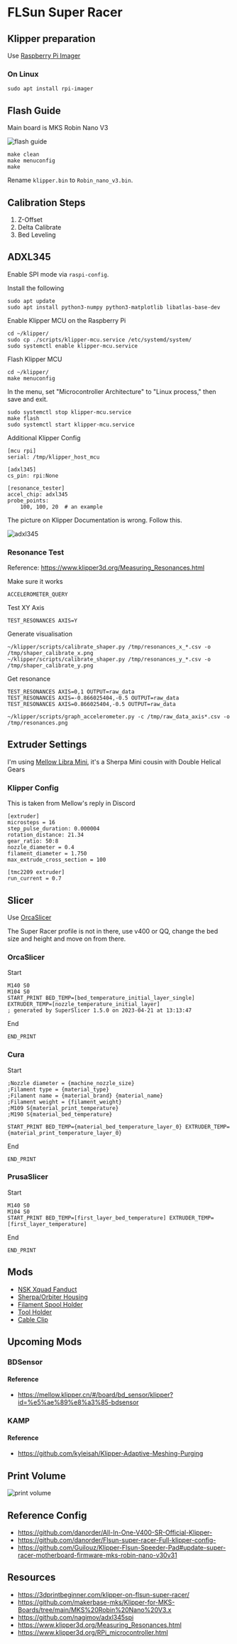 # FLSun Super Racer

## Klipper preparation

Use [Raspberry Pi Imager](https://www.raspberrypi.com/software/)

### On Linux

```
sudo apt install rpi-imager
```

## Flash Guide

Main board is MKS Robin Nano V3

![flash guide](/FLSun_SR/assets/flash.png)

```
make clean
make menuconfig
make
```

Rename `klipper.bin` to `Robin_nano_v3.bin`.

## Calibration Steps

1. Z-Offset
2. Delta Calibrate
3. Bed Leveling

## ADXL345

Enable SPI mode via `raspi-config`.

Install the following

```
sudo apt update
sudo apt install python3-numpy python3-matplotlib libatlas-base-dev
```

Enable Klipper MCU on the Raspberry Pi

```
cd ~/klipper/
sudo cp ./scripts/klipper-mcu.service /etc/systemd/system/
sudo systemctl enable klipper-mcu.service
```

Flash Klipper MCU

```
cd ~/klipper/
make menuconfig
```

In the menu, set "Microcontroller Architecture" to "Linux process," then save and exit.

```
sudo systemctl stop klipper-mcu.service
make flash
sudo systemctl start klipper-mcu.service
```

Additional Klipper Config

```
[mcu rpi]
serial: /tmp/klipper_host_mcu

[adxl345]
cs_pin: rpi:None

[resonance_tester]
accel_chip: adxl345
probe_points:
    100, 100, 20  # an example
```

The picture on Klipper Documentation is wrong. Follow this.

![adxl345](/FLSun_SR/assets/adxl345spi_bb.png)

### Resonance Test

Reference: https://www.klipper3d.org/Measuring_Resonances.html

Make sure it works

```
ACCELEROMETER_QUERY
```

Test XY Axis

```
TEST_RESONANCES AXIS=Y
```

Generate visualisation

```
~/klipper/scripts/calibrate_shaper.py /tmp/resonances_x_*.csv -o /tmp/shaper_calibrate_x.png
~/klipper/scripts/calibrate_shaper.py /tmp/resonances_y_*.csv -o /tmp/shaper_calibrate_y.png
```

Get resonance

```
TEST_RESONANCES AXIS=0,1 OUTPUT=raw_data
TEST_RESONANCES AXIS=-0.866025404,-0.5 OUTPUT=raw_data
TEST_RESONANCES AXIS=0.866025404,-0.5 OUTPUT=raw_data
```

```
~/klipper/scripts/graph_accelerometer.py -c /tmp/raw_data_axis*.csv -o /tmp/resonances.png
```

## Extruder Settings

I'm using [Mellow Libra Mini](https://www.aliexpress.com/item/1005003506182112.html), it's a Sherpa Mini cousin with Double Helical Gears

### Klipper Config

This is taken from Mellow's reply in Discord

```
[extruder]
microsteps = 16
step_pulse_duration: 0.000004
rotation_distance: 21.34
gear_ratio: 50:8
nozzle_diameter = 0.4
filament_diameter = 1.750
max_extrude_cross_section = 100

[tmc2209 extruder]
run_current = 0.7
```

## Slicer

Use [OrcaSlicer](https://github.com/SoftFever/OrcaSlicer)

The Super Racer profile is not in there, use v400 or QQ, change the bed size and height and move on from there.

### OrcaSlicer

Start

```
M140 S0
M104 S0
START_PRINT BED_TEMP=[bed_temperature_initial_layer_single] EXTRUDER_TEMP=[nozzle_temperature_initial_layer]
; generated by SuperSlicer 1.5.0 on 2023-04-21 at 13:13:47
```

End

```
END_PRINT
```

### Cura

Start

```
;Nozzle diameter = {machine_nozzle_size}
;Filament type = {material_type}
;Filament name = {material_brand} {material_name}
;Filament weight = {filament_weight}
;M109 S{material_print_temperature}
;M190 S{material_bed_temperature}

START_PRINT BED_TEMP={material_bed_temperature_layer_0} EXTRUDER_TEMP={material_print_temperature_layer_0}
```

End

```
END_PRINT
```

### PrusaSlicer

Start

```
M140 S0
M104 S0
START_PRINT BED_TEMP=[first_layer_bed_temperature] EXTRUDER_TEMP=[first_layer_temperature]
```

End

```
END_PRINT
```

## Mods

- [NSK Xquad Fanduct](https://www.thingiverse.com/thing:4950102)
- [Sherpa/Orbiter Housing](https://www.thingiverse.com/thing:5100991)
- [Filament Spool Holder](https://www.thingiverse.com/thing:4950494)
- [Tool Holder](https://www.thingiverse.com/thing:4890362)
- [Cable Clip](https://www.thingiverse.com/thing:4878412)

## Upcoming Mods

### BDSensor

#### Reference

- https://mellow.klipper.cn/#/board/bd_sensor/klipper?id=%e5%ae%89%e8%a3%85-bdsensor

### KAMP

#### Reference

- https://github.com/kyleisah/Klipper-Adaptive-Meshing-Purging

## Print Volume

![print volume](/FLSun_SR/assets/print_volume.webp)

## Reference Config

- https://github.com/danorder/All-In-One-V400-SR-Official-Klipper-
- https://github.com/danorder/Flsun-super-racer-Full-klipper-config-
- https://github.com/Guilouz/Klipper-Flsun-Speeder-Pad#update-super-racer-motherboard-firmware-mks-robin-nano-v30v31

## Resources

- https://3dprintbeginner.com/klipper-on-flsun-super-racer/
- https://github.com/makerbase-mks/Klipper-for-MKS-Boards/tree/main/MKS%20Robin%20Nano%20V3.x
- https://github.com/nagimov/adxl345spi
- https://www.klipper3d.org/Measuring_Resonances.html
- https://www.klipper3d.org/RPi_microcontroller.html
